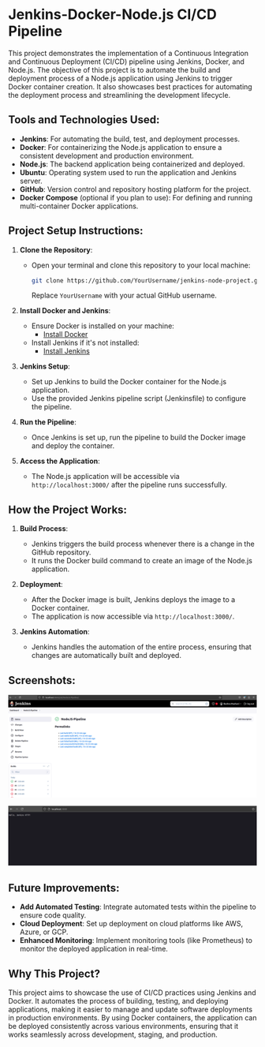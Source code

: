 # Jenkins-Docker-Node.js CI/CD Pipeline

This project demonstrates the implementation of a Continuous Integration and Continuous Deployment (CI/CD) pipeline using Jenkins, Docker, and Node.js. The objective of this project is to automate the build and deployment process of a Node.js application using Jenkins to trigger Docker container creation. It also showcases best practices for automating the deployment process and streamlining the development lifecycle.

## Tools and Technologies Used:
- **Jenkins**: For automating the build, test, and deployment processes.
- **Docker**: For containerizing the Node.js application to ensure a consistent development and production environment.
- **Node.js**: The backend application being containerized and deployed.
- **Ubuntu**: Operating system used to run the application and Jenkins server.
- **GitHub**: Version control and repository hosting platform for the project.
- **Docker Compose** (optional if you plan to use): For defining and running multi-container Docker applications.

## Project Setup Instructions:

1. **Clone the Repository**:
   - Open your terminal and clone this repository to your local machine:
     ```bash
     git clone https://github.com/YourUsername/jenkins-node-project.git
     ```
     Replace `YourUsername` with your actual GitHub username.

2. **Install Docker and Jenkins**:
   - Ensure Docker is installed on your machine:
     - [Install Docker](https://docs.docker.com/get-docker/)
   - Install Jenkins if it's not installed:
     - [Install Jenkins](https://www.jenkins.io/doc/book/installing/)
   
3. **Jenkins Setup**:
   - Set up Jenkins to build the Docker container for the Node.js application.
   - Use the provided Jenkins pipeline script (Jenkinsfile) to configure the pipeline.

4. **Run the Pipeline**:
   - Once Jenkins is set up, run the pipeline to build the Docker image and deploy the container.

5. **Access the Application**:
   - The Node.js application will be accessible via `http://localhost:3000/` after the pipeline runs successfully.

## How the Project Works:

1. **Build Process**:
   - Jenkins triggers the build process whenever there is a change in the GitHub repository.
   - It runs the Docker build command to create an image of the Node.js application.

2. **Deployment**:
   - After the Docker image is built, Jenkins deploys the image to a Docker container.
   - The application is now accessible via `http://localhost:3000/`.

3. **Jenkins Automation**:
   - Jenkins handles the automation of the entire process, ensuring that changes are automatically built and deployed.

## Screenshots:
![Application Running on Jenkins](https://github.com/RachnaMushuni/jenkins-node-project/blob/master/Screenshot%20from%202025-02-01%2004-24-07.png)

![Application Running on Server](https://github.com/RachnaMushuni/jenkins-node-project/blob/master/Screenshot%20from%202025-02-01%2004-25-54.png)

## Future Improvements:
- **Add Automated Testing**: Integrate automated tests within the pipeline to ensure code quality.
- **Cloud Deployment**: Set up deployment on cloud platforms like AWS, Azure, or GCP.
- **Enhanced Monitoring**: Implement monitoring tools (like Prometheus) to monitor the deployed application in real-time.

## Why This Project?
This project aims to showcase the use of CI/CD practices using Jenkins and Docker. It automates the process of building, testing, and deploying applications, making it easier to manage and update software deployments in production environments. By using Docker containers, the application can be deployed consistently across various environments, ensuring that it works seamlessly across development, staging, and production.
